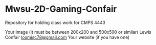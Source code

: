 # Mwsu-2D-Gaming-Confair
Repository for holding class work for CMPS 4443

Your image (it must be between 200x200 and 500x500 or similar)
Lewis Confair
loomisc78@gmail.com
Your website (if you have one)
